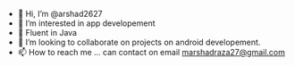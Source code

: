 - 👋 Hi, I’m @arshad2627
- 👀 I’m interested in app developement
- 🌱 Fluent in Java
- 💞️ I’m looking to collaborate on projects on android developement.
- 📫 How to reach me ... can contact on email marshadraza27@gmail.com 

<!---
arshad2627/arshad2627 is a ✨ special ✨ repository because its `README.md` (this file) appears on your GitHub profile.
You can click the Preview link to take a look at your changes.
--->

